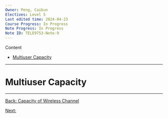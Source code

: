 ```yaml
---
Owner: Peng, Caikun
Electives: Level 5
Last edited time: 2024-04-23
Course Progress: In Progress
Note Progress: In Progress 
Note ID: TELE9753-Note-9
---
```


Content 
- [Multiuser Capacity](#multiuser-capacity)

---

# Multiuser Capacity


---
[Back: Capacity of Wireless Channel](8.%20TELE9753%20Capacity%20of%20Wireless%20Channel.md)

[Next: ]()